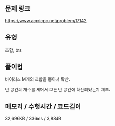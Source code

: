 ## 문제 링크

https://www.acmicpc.net/problem/17142

## 유형

조합, bfs

## 풀이법

바이러스 M개의 조합을 뽑아서 확산.

빈 공간의 개수를 세어서 모든 빈 공간에 확산되었는지 체크.

## 메모리 / 수행시간 / 코드길이

32,696KB / 336ms / 3,884B

